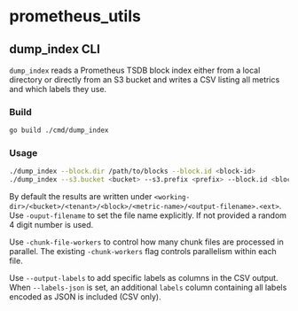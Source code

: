 # prometheus_utils

## dump_index CLI

`dump_index` reads a Prometheus TSDB block index either from a local
directory or directly from an S3 bucket and writes a CSV listing all
metrics and which labels they use.

### Build

```bash
go build ./cmd/dump_index
```

### Usage

```bash
./dump_index --block.dir /path/to/blocks --block.id <block-id>
./dump_index --s3.bucket <bucket> --s3.prefix <prefix> --block.id <block-id>
```

By default the results are written under `<working-dir>/<bucket>/<tenant>/<block>/<metric-name>/<output-filename>.<ext>`. Use `-ouput-filename` to set the file name explicitly. If not provided a random 4 digit number is used.

Use `-chunk-file-workers` to control how many chunk files are processed in parallel. The existing `-chunk-workers` flag controls parallelism within each file.

Use `--output-labels` to add specific labels as columns in the CSV output. When `--labels-json` is set, an additional `labels` column containing all labels encoded as JSON is included (CSV only).
